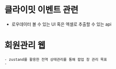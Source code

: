 
# 클라이밋 이벤트 관련

- 로우데이터 볼 수 있는 UI 혹은 엑셀로 추출할 수 있는 api


# 회원관리 웹

	- zustand를 활용한 전역 상태관리를 통해 팝업 창 관리 목표
	- 
